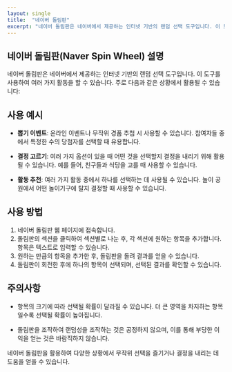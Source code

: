 ```yaml
---
layout: single
title:  "네이버 돌림판"
excerpt: "네이버 돌림판은 네이버에서 제공하는 인터넷 기반의 랜덤 선택 도구입니다. 이 도구를 사용하여 여러 가지 활동을 할 수 있습니다. 주로 다음과 같은 상황에서 활용될 수 있습니다"
---
```

## 네이버 돌림판(Naver Spin Wheel) 설명

네이버 돌림판은 네이버에서 제공하는 인터넷 기반의 랜덤 선택 도구입니다. 이 도구를 사용하여 여러 가지 활동을 할 수 있습니다. 주로 다음과 같은 상황에서 활용될 수 있습니다:

## 사용 예시

- **뽑기 이벤트**: 온라인 이벤트나 무작위 경품 추첨 시 사용할 수 있습니다. 참여자들 중에서 특정한 수의 당첨자를 선택할 때 유용합니다.

- **결정 고르기**: 여러 가지 옵션이 있을 때 어떤 것을 선택할지 결정을 내리기 위해 활용될 수 있습니다. 예를 들어, 친구들과 식당을 고를 때 사용할 수 있습니다.

- **활동 추천**: 여러 가지 활동 중에서 하나를 선택하는 데 사용될 수 있습니다. 놀이 공원에서 어떤 놀이기구에 탈지 결정할 때 사용할 수 있습니다.

## 사용 방법

1. 네이버 돌림판 웹 페이지에 접속합니다.
2. 돌림판의 섹션을 클릭하여 섹션별로 나눈 후, 각 섹션에 원하는 항목을 추가합니다. 항목은 텍스트로 입력할 수 있습니다.
3. 원하는 만큼의 항목을 추가한 후, 돌림판을 돌려 결과를 얻을 수 있습니다.
4. 돌림판이 회전한 후에 하나의 항목이 선택되며, 선택된 결과를 확인할 수 있습니다.

## 주의사항

- 항목의 크기에 따라 선택될 확률이 달라질 수 있습니다. 더 큰 영역을 차지하는 항목일수록 선택될 확률이 높아집니다.

- 돌림판을 조작하여 랜덤성을 조작하는 것은 공정하지 않으며, 이를 통해 부당한 이익을 얻는 것은 바람직하지 않습니다.

네이버 돌림판을 활용하여 다양한 상황에서 무작위 선택을 즐기거나 결정을 내리는 데 도움을 얻을 수 있습니다.

